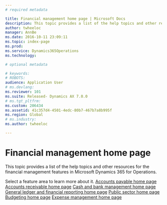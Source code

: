 ```yaml
---
# required metadata

title: Financial management home page | Microsoft Docs
description: This topic provides a list of the help topics and other resources for the financial management features in Microsoft Dynamics 365 for Operations. 
author: twheeloc
manager: AnnBe
ms.date: 2016-10-11 23:09:11
ms.topic: index-page
ms.prod: 
ms.service: Dynamics365Operations
ms.technology: 

# optional metadata

# keywords: 
# ROBOTS: 
audience: Application User
# ms.devlang: 
ms.reviewer: 101
ms.suite: Released- Dynamics AX 7.0.0
# ms.tgt_pltfrm: 
ms.custom: 206434
ms.assetid: 41c357d4-4501-4edc-80b7-467b7a8b995f
ms.region: Global
# ms.industry: 
ms.author: twheeloc

---
```


# Financial management home page

This topic provides a list of the help topics and other resources for the financial management features in Microsoft Dynamics 365 for Operations. 

Select a feature area to learn more about it. [Accounts payable home page](https://docs.microsoft.com/en-us/dynamics365/operations/financials/accounts-payable/accounts-payable) [Accounts receivable home page](https://docs.microsoft.com/en-us/dynamics365/operations/financials/accounts-receivable/accounts-receivable) [Cash and bank management home page](https://docs.microsoft.com/en-us/dynamics365/operations/financials/accounts-payable/cash-and-bank-management) [General ledger and financial reporting home page](https://docs.microsoft.com/en-us/dynamics365/operations/financials/general-ledger/general-ledger) [Public sector home page](https://docs.microsoft.com/en-us/dynamics365/operations/financials/public-sector/public-sector-functionality) [Budgeting home page](https://docs.microsoft.com/en-us/dynamics365/operations/financials/budgeting/budgeting-overview) [Expense management home page](https://docs.microsoft.com/en-us/dynamics365/operations/financials/expense-management/expense-management)

